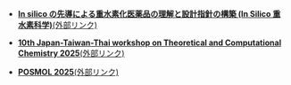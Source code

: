 - [__In silico の先導による重水素化医薬品の理解と設計指針の構築 (In Silico 重水素科学)__(外部リンク)](https://ycuqpc.github.io/kibanS-25H00428/)
  
- [__10th Japan-Taiwan-Thai workshop on Theoretical and Computational Chemistry 2025__(外部リンク)](https://ycuqpc.github.io/JTTTCC10th/)
    
- [__POSMOL 2025__(外部リンク)](https://www-user.yokohama-cu.ac.jp/~tachi/posmol2025/index.html)
  
